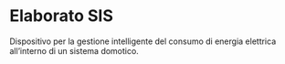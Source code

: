 # Elaborato SIS
Dispositivo per la gestione intelligente del consumo di energia elettrica all’interno di un sistema domotico.
